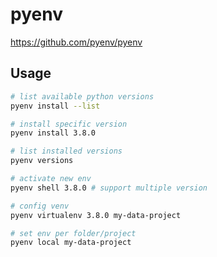 # pyenv

<https://github.com/pyenv/pyenv>

## Usage

```bash
# list available python versions
pyenv install --list

# install specific version
pyenv install 3.8.0

# list installed versions
pyenv versions

# activate new env
pyenv shell 3.8.0 # support multiple version

# config venv
pyenv virtualenv 3.8.0 my-data-project

# set env per folder/project
pyenv local my-data-project
```
